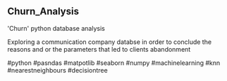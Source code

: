 __Churn_Analysis__
--------------------------------------------------------------------------
'Churn' python database analysis   

Exploring a communication company databse in order to conclude the reasons and or the parameters that led to clients abandonment  

#python #pasndas #matpotlib #seaborn #numpy #machinelearning #knn #nearestneighbours #decisiontree
